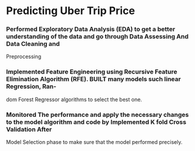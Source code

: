 # Predicting Uber Trip Price

### Performed Exploratory Data Analysis (EDA) to get a better understanding of the data and go through Data Assessing And Data Cleaning and
Preprocessing
### Implemented Feature Engineering using Recursive Feature Elimination Algorithm (RFE). BUILT many models such linear Regression, Ran‐
dom Forest Regressor algorithms to select the best one.
### Monitored The performance and apply the necessary changes to the model algorithm and code by Implemented K fold Cross Validation After
Model Selection phase to make sure that the model performed precisely.
